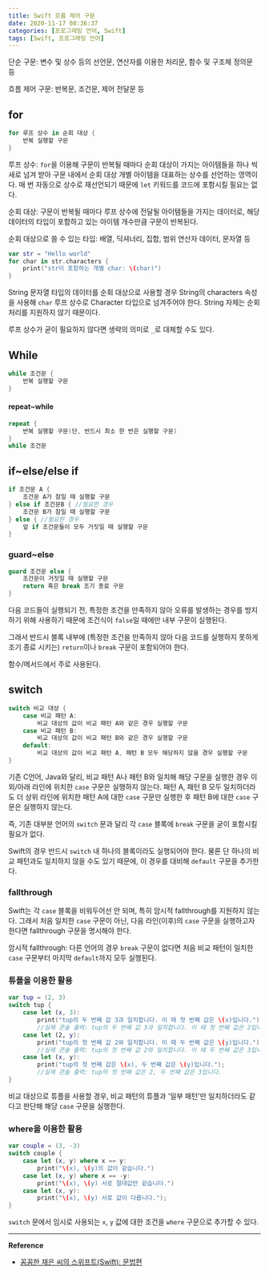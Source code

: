 ```yaml
---
title: Swift 흐름 제어 구문
date: 2020-11-17 08:36:37
categories: [프로그래밍 언어, Swift]
tags: [Swift, 프로그래밍 언어]
---
```

단순 구문: 변수 및 상수 등의 선언문, 연산자를 이용한 처리문, 함수 및 구조체 정의문 등

흐름 제어 구문: 반복문, 조건문, 제어 전달문 등

## for

```swift
for 루프 상수 in 순회 대상 {
	반복 실행할 구문
}
```

루프 상수: `for`을 이용해 구문이 반복될 때마다 순회 대상이 가지는 아이템들을 하나 씩 새로 넘겨 받아 구문 내에서 순회 대상 개별 아이템을 대표하는 상수를 선언하는 영역이다. 매 번 자동으로 상수로 재선언되기 때문에 `let` 키워드를 코드에 포함시킬 필요는 없다.

순회 대상: 구문이 반복될 때마다 루프 상수에 전달될 아이템들을 가지는 데이터로, 해당 데이터의 타입이 포함하고 있는 아이템 개수만큼 구문이 반복된다. 

순회 대상으로 쓸 수 있는 타입: 배열, 딕셔너리, 집합, 범위 연산자 데이터, 문자열 등 

```swift
var str = "Hello world"
for char in str.characters {
	print("str이 포함하는 개별 char: \(char)")
}
```

String 문자열 타입의 데이터를 순회 대상으로 사용할 경우 String의 characters 속성을 사용해 `char` 루프 상수로 Character 타입으로 넘겨주어야 한다. String 자체는 순회 처리를 지원하지 않기 때문이다.

루프 상수가 굳이 필요하지 않다면 생략의 의미로 `_`로 대체할 수도 있다.

## While

```swift
while 조건문 {
	반복 실행할 구문
}
```

#### repeat~while

```swift
repeat {
	반복 실행할 구문(단, 반드시 최소 한 번은 실행할 구문)
}
while 조건문
```

## if~else/else if

```swift
if 조건문 A {
	조건문 A가 참일 때 실행할 구문
} else if 조건문B { //필요한 경우
	조건문 B가 참일 때 실행할 구문
} else { //필요한 경우
	앞 if 조건문들이 모두 거짓일 때 실행할 구문
}
```

### guard~else

```swift
guard 조건문 else {
	조건문이 거짓일 때 실행할 구문
	return 혹은 break 조기 종료 구문
}
```

다음 코드들이 실행되기 전, 특정한 조건을 만족하지 않아 오류를 발생하는 경우를 방지하기 위해 사용하기 때문에 조건식이 `false`일 때에만 내부 구문이 실행된다.

그래서 반드시 블록 내부에 (특정한 조건을 만족하지 않아 다음 코드를 실행하지 못하게 조기 종료 시키는) `return`이나 `break` 구문이 포함되어야 한다.

함수/메서드에서 주로 사용된다. 

## switch

```swift
switch 비교 대상 {
	case 비교 패턴 A:
		비교 대상의 값이 비교 패턴 A와 같은 경우 실행할 구문
	case 비교 패턴 B:
		비교 대상의 값이 비교 패턴 B와 같은 경우 실행할 구문
	default:
		비교 대상의 값이 비교 패턴 A, 패턴 B 모두 해당하지 않을 경우 실행할 구문
}
```

기존 C언어, Java와 달리, 비교 패턴 A나 패턴 B와 일치해 해당 구문을 실행한 경우 이 외/아래 라인에 위치한 `case` 구문은 실행하지 않는다. 패턴 A, 패턴 B 모두 일치하더라도 더 상위 라인에 위치한 패턴 A에 대한 `case` 구문만 실행한 후 패턴 B에 대한 `case` 구문은 실행하지 않는다.

즉, 기존 대부분 언어의 `switch` 문과 달리 각 `case` 블록에 `break` 구문을 굳이 포함시킬 필요가 없다. 

Swift의 경우 반드시 `switch` 내 하나의 블록이라도 실행되어야 한다. 물론 단 하나의 비교 패턴과도 일치하지 않을 수도 있기 때문에, 이 경우를 대비해 `default` 구문을 추가한다.

### fallthrough

Swift는 각 `case` 블록을 비워두어선 안 되며, 특히 암시적 fallthrough를 지원하지 않는다. 그래서 처음 일치한 `case` 구문이 아닌, 다음 라인(이후)의 `case` 구문을 실행하고자 한다면 fallthrough 구문을 명시해야 한다.

암시적 fallthrough: 다른 언어의 경우 `break` 구문이 없다면 처음 비교 패턴이 일치한 `case` 구문부터 마지막 `default`까지 모두 실행된다.

### 튜플을 이용한 활용

```swift
var tup = (2, 3)
switch tup {
	case let (x, 3):
		print("tup의 두 번째 값 3과 일치합니다. 이 때 첫 번째 값은 \(x)입니다.");
		//실제 콘솔 출력: tup의 두 번째 값 3과 일치합니다. 이 때 첫 번째 값은 2입니다.
	case let (2, y):
		print("tup의 첫 번째 값 2와 일치합니다. 이 때 두 번째 값은 \(y)입니다.");
		//실제 콘솔 출력: tup의 첫 번째 값 2와 일치합니다. 이 때 두 번째 값은 3입니다.
	case let (x, y):
		print("tup의 첫 번째 값은 \(x), 두 번째 값은 \(y)입니다.");
		//실제 콘솔 출력: tup의 첫 번째 값은 2, 두 번째 값은 3입니다.
}
```

비교 대상으로 튜플을 사용할 경우, 비교 패턴의 튜플과 '일부 패턴'만 일치하더라도 같다고 판단해 해당 `case` 구문을 실행한다.

### where을 이용한 활용

```swift
var couple = (3, -3)
switch couple {
	case let (x, y) where x == y:
		print("\(x), \(y)의 값이 같습니다.")
	case let (x, y) where x == -y:
		print("\(x), \(y) 서로 절대값만 같습니다.")
	case let (x, y):
		print("\(x), \(y) 서로 값이 다릅니다.");
}
```

`switch` 문에서 임시로 사용되는 `x`, `y` 값에 대한 조건을 `where` 구문으로 추가할 수 있다.

---
**Reference**
* [꼼꼼한 재은 씨의 스위프트(Swift): 문법편](http://www.kyobobook.co.kr/product/detailViewKor.laf?mallGb=KOR&ejkGb=KOR&barcode=9791186710234&orderClick=JAH)
